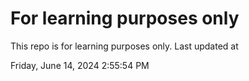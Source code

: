 # For learning purposes only
This repo is for learning purposes only.
Last updated at

Friday, June 14, 2024 2:55:54 PM

